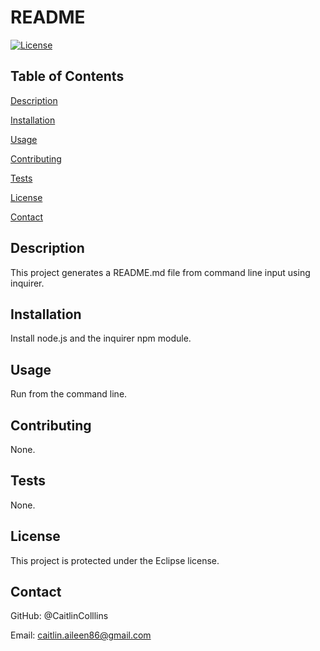 # README
  [![License](https://img.shields.io/badge/License-EPL%201.0-red.svg)](https://opensource.org/licenses/EPL-1.0)

  ## Table of Contents
  [Description](https://github.com/CaitlinColllins/README#description)

  [Installation](https://github.com/CaitlinColllins/README#installation)

  [Usage](https://github.com/CaitlinColllins/README#usage)

  [Contributing](https://github.com/CaitlinColllins/README#contributing)

  [Tests](https://github.com/CaitlinColllins/README#tests)

  [License](https://github.com/CaitlinColllins/README#license)

  [Contact](https://github.com/CaitlinColllins/README#contact)

  ## Description
  This project generates a README.md file from command line input using inquirer.
  ## Installation
  Install node.js and the inquirer npm module.
  ## Usage
  Run from the command line.
  ## Contributing
  None.
  ## Tests
  None.
  ## License
  This project is protected under the Eclipse license.
  ## Contact
  GitHub: @CaitlinColllins

  Email: caitlin.aileen86@gmail.com
